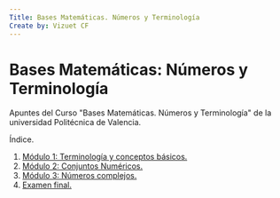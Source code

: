 ```yaml
---
Title: Bases Matemáticas. Números y Terminología
Create by: Vizuet CF
---
```


# Bases Matemáticas: Números y Terminología

Apuntes del Curso "Bases Matemáticas. Números y Terminología" de la universidad Politécnica de Valencia.

Índice.

1. [Módulo 1: Terminología y conceptos básicos.](./Módulo%201.%20Terminología%20y%20conceptos%20básicos/)
2. [Módulo 2: Conjuntos Numéricos.](./Módulo%202.%20Conjuntos%20Numéricos/)
3. [Módulo 3: Números complejos.](./Módulo%203.%20Números%20complejos/)
4. [Examen final.](./Examen%20final/)